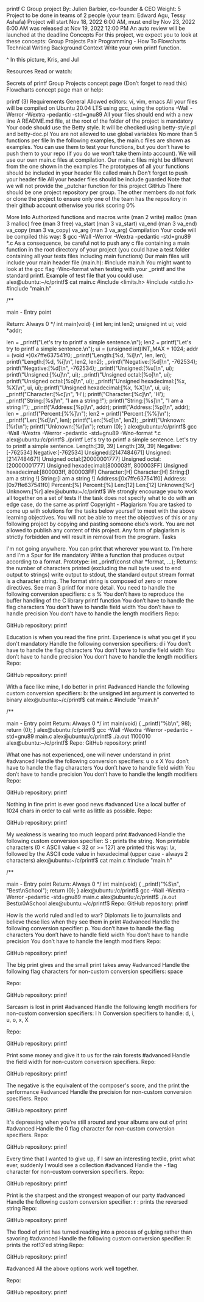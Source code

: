 printf C Group project By: Julien Barbier, co-founder & CEO Weight: 5 Project to be done in teams of 2 people (your team: Edward Agu, Tessy Ashafa) Project will start Nov 18, 2022 6:00 AM, must end by Nov 23, 2022 6:00 AM was released at Nov 19, 2022 12:00 PM An auto review will be launched at the deadline Concepts For this project, we expect you to look at these concepts:
Group Projects Pair Programming - How To Flowcharts Technical Writing Background Context Write your own printf function.

^ In this picture, Kris, and Jul

Resources Read or watch:

Secrets of printf Group Projects concept page (Don’t forget to read this) Flowcharts concept page man or help:

printf (3) Requirements General Allowed editors: vi, vim, emacs All your files will be compiled on Ubuntu 20.04 LTS using gcc, using the options -Wall -Werror -Wextra -pedantic -std=gnu89 All your files should end with a new line A README.md file, at the root of the folder of the project is mandatory Your code should use the Betty style. It will be checked using betty-style.pl and betty-doc.pl You are not allowed to use global variables No more than 5 functions per file In the following examples, the main.c files are shown as examples. You can use them to test your functions, but you don’t have to push them to your repo (if you do we won’t take them into account). We will use our own main.c files at compilation. Our main.c files might be different from the one shown in the examples The prototypes of all your functions should be included in your header file called main.h Don’t forget to push your header file All your header files should be include guarded Note that we will not provide the _putchar function for this project GitHub There should be one project repository per group. The other members do not fork or clone the project to ensure only one of the team has the repository in their github account otherwise you risk scoring 0%

More Info Authorized functions and macros write (man 2 write) malloc (man 3 malloc) free (man 3 free) va_start (man 3 va_start) va_end (man 3 va_end) va_copy (man 3 va_copy) va_arg (man 3 va_arg) Compilation Your code will be compiled this way: $ gcc -Wall -Werror -Wextra -pedantic -std=gnu89 *.c As a consequence, be careful not to push any c file containing a main function in the root directory of your project (you could have a test folder containing all your tests files including main functions) Our main files will include your main header file (main.h): #include main.h You might want to look at the gcc flag -Wno-format when testing with your _printf and the standard printf. Example of test file that you could use: alex@ubuntu:~/c/printf$ cat main.c #include <limits.h> #include <stdio.h> #include "main.h"

/**

main - Entry point

Return: Always 0 */ int main(void) { int len; int len2; unsigned int ui; void *addr;

len = _printf("Let's try to printf a simple sentence.\n"); len2 = printf("Let's try to printf a simple sentence.\n"); ui = (unsigned int)INT_MAX + 1024; addr = (void *)0x7ffe637541f0; _printf("Length:[%d, %i]\n", len, len); printf("Length:[%d, %i]\n", len2, len2); _printf("Negative:[%d]\n", -762534); printf("Negative:[%d]\n", -762534); _printf("Unsigned:[%u]\n", ui); printf("Unsigned:[%u]\n", ui); _printf("Unsigned octal:[%o]\n", ui); printf("Unsigned octal:[%o]\n", ui); _printf("Unsigned hexadecimal:[%x, %X]\n", ui, ui); printf("Unsigned hexadecimal:[%x, %X]\n", ui, ui); _printf("Character:[%c]\n", 'H'); printf("Character:[%c]\n", 'H'); _printf("String:[%s]\n", "I am a string !"); printf("String:[%s]\n", "I am a string !"); _printf("Address:[%p]\n", addr); printf("Address:[%p]\n", addr); len = _printf("Percent:[%%]\n"); len2 = printf("Percent:[%%]\n"); _printf("Len:[%d]\n", len); printf("Len:[%d]\n", len2); _printf("Unknown:[%r]\n"); printf("Unknown:[%r]\n"); return (0); } alex@ubuntu:/c/printf$ gcc -Wall -Wextra -Werror -pedantic -std=gnu89 -Wno-format *.c alex@ubuntu:/c/printf$ ./printf Let's try to printf a simple sentence. Let's try to printf a simple sentence. Length:[39, 39] Length:[39, 39] Negative:[-762534] Negative:[-762534] Unsigned:[2147484671] Unsigned:[2147484671] Unsigned octal:[20000001777] Unsigned octal:[20000001777] Unsigned hexadecimal:[800003ff, 800003FF] Unsigned hexadecimal:[800003ff, 800003FF] Character:[H] Character:[H] String:[I am a string !] String:[I am a string !] Address:[0x7ffe637541f0] Address:[0x7ffe637541f0] Percent:[%] Percent:[%] Len:[12] Len:[12] Unknown:[%r] Unknown:[%r] alex@ubuntu:~/c/printf$ We strongly encourage you to work all together on a set of tests If the task does not specify what to do with an edge case, do the same as printf Copyright - Plagiarism You are tasked to come up with solutions for the tasks below yourself to meet with the above learning objectives. You will not be able to meet the objectives of this or any following project by copying and pasting someone else’s work. You are not allowed to publish any content of this project. Any form of plagiarism is strictly forbidden and will result in removal from the program. Tasks

I'm not going anywhere. You can print that wherever you want to. I'm here and I'm a Spur for life mandatory Write a function that produces output according to a format.
Prototype: int _printf(const char *format, ...); Returns: the number of characters printed (excluding the null byte used to end output to strings) write output to stdout, the standard output stream format is a character string. The format string is composed of zero or more directives. See man 3 printf for more detail. You need to handle the following conversion specifiers: c s % You don’t have to reproduce the buffer handling of the C library printf function You don’t have to handle the flag characters You don’t have to handle field width You don’t have to handle precision You don’t have to handle the length modifiers Repo:

GitHub repository: printf

Education is when you read the fine print. Experience is what you get if you don't mandatory Handle the following conversion specifiers:
d i You don’t have to handle the flag characters You don’t have to handle field width You don’t have to handle precision You don’t have to handle the length modifiers Repo:

GitHub repository: printf

With a face like mine, I do better in print #advanced Handle the following custom conversion specifiers:
b: the unsigned int argument is converted to binary alex@ubuntu:~/c/printf$ cat main.c #include "main.h"

/**

main - Entry point
Return: Always 0 */ int main(void) { _printf("%b\n", 98); return (0); } alex@ubuntu:/c/printf$ gcc -Wall -Wextra -Werror -pedantic -std=gnu89 main.c alex@ubuntu:/c/printf$ ./a.out 1100010 alex@ubuntu:~/c/printf$ Repo:
GitHub repository: printf

What one has not experienced, one will never understand in print #advanced Handle the following conversion specifiers:
u o x X You don’t have to handle the flag characters You don’t have to handle field width You don’t have to handle precision You don’t have to handle the length modifiers Repo:

GitHub repository: printf

Nothing in fine print is ever good news #advanced Use a local buffer of 1024 chars in order to call write as little as possible.
Repo:

GitHub repository: printf

My weakness is wearing too much leopard print #advanced Handle the following custom conversion specifier:
S : prints the string. Non printable characters (0 < ASCII value < 32 or >= 127) are printed this way: \x, followed by the ASCII code value in hexadecimal (upper case - always 2 characters) alex@ubuntu:~/c/printf$ cat main.c #include "main.h"

/**

main - Entry point
Return: Always 0 */ int main(void) { _printf("%S\n", "Best\nSchool"); return (0); } alex@ubuntu:/c/printf$ gcc -Wall -Wextra -Werror -pedantic -std=gnu89 main.c alex@ubuntu:/c/printf$ ./a.out Best\x0ASchool alex@ubuntu:~/c/printf$ Repo:
GitHub repository: printf

How is the world ruled and led to war? Diplomats lie to journalists and believe these lies when they see them in print #advanced Handle the following conversion specifier: p.
You don’t have to handle the flag characters You don’t have to handle field width You don’t have to handle precision You don’t have to handle the length modifiers Repo:

GitHub repository: printf

The big print gives and the small print takes away #advanced Handle the following flag characters for non-custom conversion specifiers:
space

Repo:

GitHub repository: printf

Sarcasm is lost in print #advanced Handle the following length modifiers for non-custom conversion specifiers:
l h Conversion specifiers to handle: d, i, u, o, x, X

Repo:

GitHub repository: printf

Print some money and give it to us for the rain forests #advanced Handle the field width for non-custom conversion specifiers.
Repo:

GitHub repository: printf

The negative is the equivalent of the composer's score, and the print the performance #advanced Handle the precision for non-custom conversion specifiers.
Repo:

GitHub repository: printf

It's depressing when you're still around and your albums are out of print #advanced Handle the 0 flag character for non-custom conversion specifiers.
Repo:

GitHub repository: printf

Every time that I wanted to give up, if I saw an interesting textile, print what ever, suddenly I would see a collection #advanced Handle the - flag character for non-custom conversion specifiers.
Repo:

GitHub repository: printf

Print is the sharpest and the strongest weapon of our party #advanced Handle the following custom conversion specifier:
r : prints the reversed string Repo:

GitHub repository: printf

The flood of print has turned reading into a process of gulping rather than savoring #advanced Handle the following custom conversion specifier:
R: prints the rot13'ed string Repo:

GitHub repository: printf

#advanced All the above options work well together.

Repo:

GitHub repository: printf
